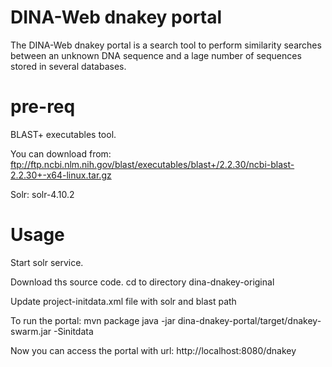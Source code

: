 # DINA-Web dnakey portal
 

The DINA-Web dnakey portal is a search tool to perform similarity searches between an unknown DNA sequence and a lage number of sequences stored in several databases. 

# pre-req


BLAST+ executables tool. 

You can download from: 
ftp://ftp.ncbi.nlm.nih.gov/blast/executables/blast+/2.2.30/ncbi-blast-2.2.30+-x64-linux.tar.gz


Solr:
solr-4.10.2

 
# Usage

Start solr service.
 
Download ths source code. 
cd to directory dina-dnakey-original

Update project-initdata.xml file with solr and blast path

To run the portal: 
mvn package
java -jar dina-dnakey-portal/target/dnakey-swarm.jar -Sinitdata

Now you can access the portal with url:
http://localhost:8080/dnakey
 



